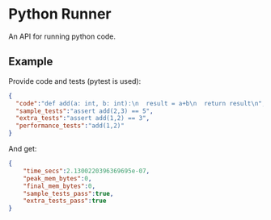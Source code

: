 # Python Runner

An API for running python code.

## Example

Provide code and tests (pytest is used):

```json
{
  "code":"def add(a: int, b: int):\n  result = a+b\n  return result\n",
  "sample_tests":"assert add(2,3) == 5",
  "extra_tests":"assert add(1,2) == 3",
  "performance_tests":"add(1,2)"
}
```

And get:

```json
{
    "time_secs":2.1300220396369695e-07,
    "peak_mem_bytes":0,
    "final_mem_bytes":0,
    "sample_tests_pass":true,
    "extra_tests_pass":true
}
```